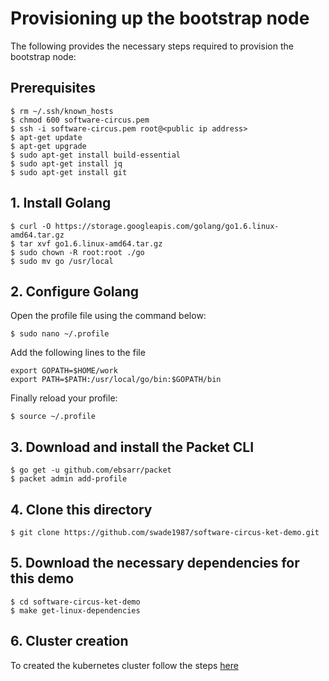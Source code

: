 # Provisioning up the bootstrap node

The following provides the necessary steps required to provision the bootstrap node:

## Prerequisites

```
$ rm ~/.ssh/known_hosts
$ chmod 600 software-circus.pem
$ ssh -i software-circus.pem root@<public ip address>
$ apt-get update
$ apt-get upgrade
$ sudo apt-get install build-essential
$ sudo apt-get install jq
$ sudo apt-get install git
```

## 1. Install Golang

```
$ curl -O https://storage.googleapis.com/golang/go1.6.linux-amd64.tar.gz
$ tar xvf go1.6.linux-amd64.tar.gz
$ sudo chown -R root:root ./go
$ sudo mv go /usr/local
```

## 2. Configure Golang

Open the profile file using the command below:

```
$ sudo nano ~/.profile
```

Add the following lines to the file

```
export GOPATH=$HOME/work
export PATH=$PATH:/usr/local/go/bin:$GOPATH/bin
```

Finally reload your profile:

```
$ source ~/.profile
```

## 3. Download and install the Packet CLI

```
$ go get -u github.com/ebsarr/packet
$ packet admin add-profile
```

## 4. Clone this directory

```
$ git clone https://github.com/swade1987/software-circus-ket-demo.git
```

## 5. Download the necessary dependencies for this demo

```
$ cd software-circus-ket-demo
$ make get-linux-dependencies
```

## 6. Cluster creation

To created the kubernetes cluster follow the steps [here](cluster-creation.md)